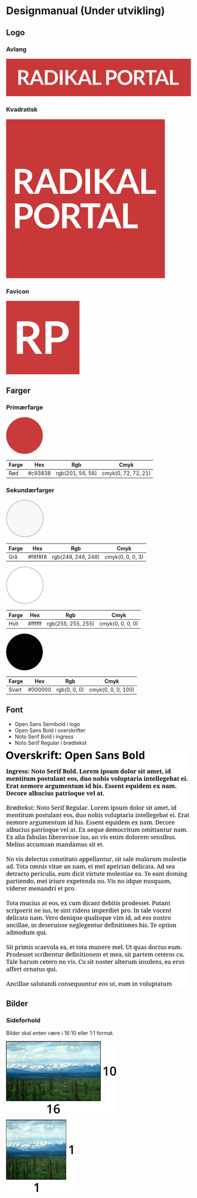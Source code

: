 # Designmanual (Under utvikling)

## Logo

### Avlang

![](logo-avlang.png)

### Kvadratisk

![](logo-kvadrat.png)

### Favicon

![](logo-favicon.png)

## Farger

### Primærfarge

![](rød.png)

| Farge       | Hex     | Rgb              | Cmyk                |
| ----------- | ------- | ---------------- | ------------------- |
| Rød         | #c93838 | rgb(201, 56, 56) | cmyk(0, 72, 72, 21) |

### Sekundærfarger

![](grå.png)

| Farge       | Hex     | Rgb                | Cmyk             |
| ----------- | ------- | ------------------ | ---------------- |
| Grå         | #f8f8f8 | rgb(248, 248, 248) | cmyk(0, 0, 0, 3) |

![](hvit.png)

| Farge       | Hex     | Rgb                | Cmyk             |
| ----------- | ------- | ------------------ | ---------------- |
| Hvit        | #ffffff | rgb(255, 255, 255) | cmyk(0, 0, 0, 0) |

![](svart.png)

| Farge       | Hex     | Rgb          | Cmyk                 |
| ----------- | ------- | ------------ | -------------------- |
| Svart       | #000000 | rgb(0, 0, 0) | cmyk(0, 0, 0, 100)   |

## Font

- Open Sans Semibold i logo
- Open Sans Bold i overskrifter
- Noto Serif Bold i ingress
- Noto Serif Regular i brødtekst

![](typografi.png)

## Bilder

### Sideforhold

Bilder skal enten være i 16:10 eller 1:1 format.

![](sideforhold1.png)

![](sideforhold2.png)
